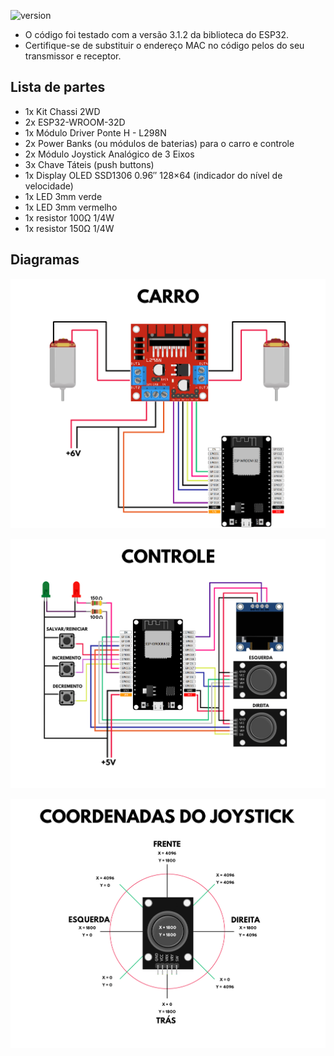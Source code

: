 ![version](https://img.shields.io/badge/version-1.2.0-green)

- O código foi testado com a versão 3.1.2 da biblioteca do ESP32.
- Certifique-se de substituir o endereço MAC no código pelos do seu transmissor e receptor.

## Lista de partes

- 1x Kit Chassi 2WD
- 2x ESP32-WROOM-32D
- 1x Módulo Driver Ponte H - L298N
- 2x Power Banks (ou módulos de baterias) para o carro e controle
- 2x Módulo Joystick Analógico de 3 Eixos
- 3x Chave Táteis (push buttons)
- 1x Display OLED SSD1306 0.96″ 128×64 (indicador do nível de velocidade)
- 1x LED 3mm verde
- 1x LED 3mm vermelho
- 1x resistor 100Ω 1/4W
- 1x resistor 150Ω 1/4W
  
## Diagramas

<p align="center">
    <img src="Imagens/CARRO.png" alt="drawing" width="550"/>
</p>

<p align="center">
    <img src="Imagens/CONTROLE.png" alt="drawing" width="550"/>
</p>

<p align="center">
    <img src="Imagens/JOYSTICK.png" alt="drawing" width="550"/>
</p>
